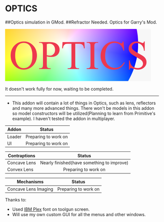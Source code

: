 # OPTICS
##Optics simulation in GMod.
##Refractor Needed.
Optics for Garry's Mod.

![picture_logo](/template-logo.png "simple template logo")

It doesn't work fully for now, waiting to be completed.

---

* This addon will contain a lot of things in Optics, such as lens, reflectors and many more advanced things.
There won't be models in this addon so model constructors will be utilized(Planning to learn from Primitive's example). I haven't tested the addon in multiplayer.

Addon       |Status
------------|:--------------------------------------:
Loader      |Preparing to work on
UI          |Preparing to work on

Contraptions        |Status
------------        |:--------------------------------------:
Concave Lens        |Nearly finished(have something to improve)
Convex Lens         |Preparing to work on

Mechanisms           |Status
---------------------|:--------------------------------------:
Concave Lens Imaging |Preparing to work on

Thanks to:

* Used [IBM Plex](https://github.com/IBM/plex) font on toolgun screen.
* Will use my own custom GUI for all the menus and other windows.
